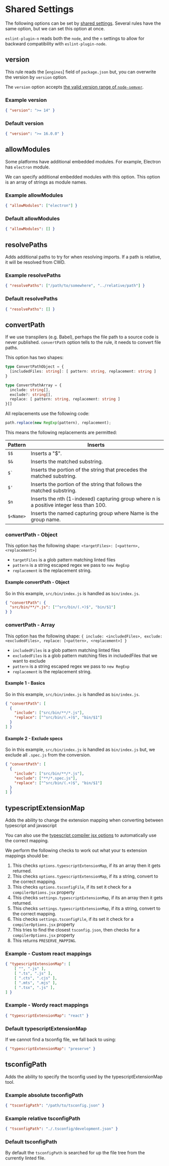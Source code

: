 # Shared Settings

The following options can be set by [shared settings](http://eslint.org/docs/user-guide/configuring.html#adding-shared-settings).
Several rules have the same option, but we can set this option at once.

`eslint-plugin-n` reads both the `node`, and the `n` settings to allow for backward compatibility with `eslint-plugin-node`.

## version

This rule reads the [`engines`] field of `package.json` but, you can overwrite the version by `version` option.

The `version` option accepts [the valid version range of `node-semver`](https://github.com/npm/node-semver#range-grammar).

### Example version

```json
{ "version": ">= 14" }
```

### Default version

```json
{ "version": ">= 16.0.0" }
```

## allowModules

Some platforms have additional embedded modules.
For example, Electron has `electron` module.

We can specify additional embedded modules with this option.
This option is an array of strings as module names.

### Example allowModules

```json
{ "allowModules": ["electron"] }
```

### Default allowModules

```json
{ "allowModules": [] }
```

## resolvePaths

Adds additional paths to try for when resolving imports.
If a path is relative, it will be resolved from CWD.

### Example resolvePaths

```json
{ "resolvePaths": ["/path/to/somewhere", "../relative/path"] }
```

### Default resolvePaths

```json
{ "resolvePaths": [] }
```

## convertPath

If we use transpilers (e.g. Babel), perhaps the file path to a source code is never published.
`convertPath` option tells to the rule, it needs to convert file paths.

This option has two shapes:

```ts
type ConvertPathObject = {
  [includedFiles: string]: [ pattern: string, replacement: string ]
}
```

```ts
type ConvertPathArray = {
  include: string[],
  exclude?: string[],
  replace: [ pattern: string, replacement: string ]
}[]
```

All replacements use the following code:

```js
path.replace(new RegExp(pattern), replacement);
```

This means the following replacements are permitted:

| Pattern | Inserts |
| --- | --- |
| `$$` | Inserts a "$". |
| `$&` | Inserts the matched substring. |
| `` $` `` | Inserts the portion of the string that precedes the matched substring. |
| `$'` | Inserts the portion of the string that follows the matched substring. |
| `$n` | Inserts the nth (1-indexed) capturing group where n is a positive integer less than 100. |
| `$<Name>` | Inserts the named capturing group where Name is the group name. |

### convertPath - Object

This option has the following shape: `<targetFiles>: [<pattern>, <replacement>]`

- `targetFiles` is a glob pattern matching linted files
- `pattern` is a string escaped regex we pass to `new RegExp`
- `replacement` is the replacement string.

#### Example convertPath - Object

So in this example, `src/bin/index.js` is handled as `bin/index.js`.

```json
{ "convertPath": {
  "src/bin/**/*.js": ["^src/bin/(.+)$", "bin/$1"]
} }
```

### convertPath - Array

This option has the following shape: `{ include: <includedFiles>, exclude: <excludedFiles>, replace: [<pattern>, <replacement>] }`

- `includedFiles` is a glob pattern matching linted files
- `excludedFiles` is a glob pattern matching files in includedFiles that we want to exclude
- `pattern` is a string escaped regex we pass to `new RegExp`
- `replacement` is the replacement string.

#### Example 1 - Basics

So in this example, `src/bin/index.js` is handled as `bin/index.js`.

```json
{ "convertPath": [
  {
    "include": ["src/bin/**/*.js"],
    "replace": ["^src/bin/(.+)$", "bin/$1"]
  }
] }
```

#### Example 2 - Exclude specs

So in this example, `src/bin/index.js` is handled as `bin/index.js` but, we exclude all `.spec.js` from the conversion.

```json
{ "convertPath": [
  {
    "include": ["src/bin/**/*.js"],
    "exclude": ["**/*.spec.js"],
    "replace": ["^src/bin/(.+)$", "bin/$1"]
  }
] }
```

## typescriptExtensionMap

Adds the ability to change the extension mapping when converting between typescript and javascript

You can also use the [typescript compiler jsx options](https://www.typescriptlang.org/tsconfig#jsx) to automatically use the correct mapping.

We perform the following checks to work out what your ts extension mappings should be:

1. This checks `options.typescriptExtensionMap`, if its an array then it gets returned.
2. This checks `options.typescriptExtensionMap`, if its a string, convert to the correct mapping.
3. This checks `options.tsconfigFile`, if its set it check for a `compilerOptions.jsx` property
4. This checks `settings.typescriptExtensionMap`, if its an array then it gets returned.
5. This checks `settings.typescriptExtensionMap`, if its a string, convert to the correct mapping.
6. This checks `settings.tsconfigFile`, if its set it check for a `compilerOptions.jsx` property
7. This tries to find the closest `tsconfig.json`, then checks for a `compilerOptions.jsx` property
8. This returns `PRESERVE_MAPPING`.

### Example - Custom react mappings

```json
{ "typescriptExtensionMap": [
    [ "", ".js" ],
    [ ".ts", ".js" ],
    [ ".cts", ".cjs" ],
    [ ".mts", ".mjs" ],
    [ ".tsx", ".js" ],
] }
```

### Example - Wordy react mappings

```json
{ "typescriptExtensionMap": "react" }
```

### Default typescriptExtensionMap

If we cannot find a tsconfig file, we fall back to using:

```json
{ "typescriptExtensionMap": "preserve" }
```

## tsconfigPath

Adds the ability to specify the tsconfig used by the typescriptExtensionMap tool.

### Example absolute tsconfigPath

```json
{ "tsconfigPath": "/path/to/tsconfig.json" }
```

### Example relative tsconfigPath

```json
{ "tsconfigPath": "./.tsconfig/development.json" }
```

### Default tsconfigPath

By default the `tsconfigPath` is searched for up the file tree from the currently linted file.
